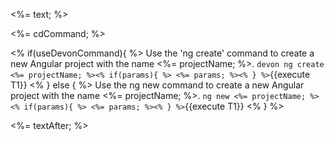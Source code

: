 <%= text; %>

<%= cdCommand; %>

<% if(useDevonCommand){ %>
Use the 'ng create' command to create a new Angular project with the name <%= projectName; %>.
`devon ng create <%= projectName; %><% if(params){ %> <%= params; %><% } %>`{{execute T1}}
<% } else { %>
Use the ng new command to create a new Angular project with the name <%= projectName; %>.
`ng new <%= projectName; %><% if(params){ %> <%= params; %><% } %>`{{execute T1}}
<% } %>

<%= textAfter; %>